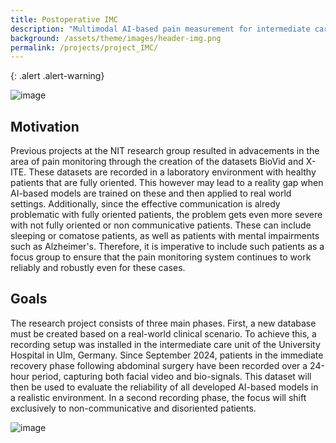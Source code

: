 ```yaml
---
title: Postoperative IMC
description: "Multimodal AI-based pain measurement for intermediate care patients in the postoperative phase"
background: /assets/theme/images/header-img.png
permalink: /projects/project_IMC/
---
```


{: .alert .alert-warning}
 
![image](/paindetection_nit/assets/theme/images/flowchart_imc_pain_project.png)

## Motivation
Previous projects at the NIT research group resulted in advacements in the area of pain monitoring through the creation of the datasets BioVid and X-ITE. These datasets are recorded in a laboratory environment with healthy patients that are fully oriented. This however may lead to a reality gap when AI-based models are trained on these and then applied to real world settings. Additionally, since the effective communication is alredy problematic with fully oriented patients, the problem gets even more severe with not fully oriented or non communicative patients. These can include sleeping or comatose patients, as well as patients with mental impairments such as Alzheimer's. Therefore, it is imperative to include such patients as a focus group to ensure that the pain monitoring system continues to work reliably and robustly even for these cases.

## Goals

The research project consists of three main phases. First, a new database must be created based on a real-world clinical scenario. To achieve this, a recording setup was installed in the intermediate care unit of the University Hospital in Ulm, Germany. Since September 2024, patients in the immediate recovery phase following abdominal surgery have been recorded over a 24-hour period, capturing both facial video and bio-signals. This dataset will then be used to evaluate the reliability of all developed AI-based models in a realistic environment. In a second recording phase, the focus will shift exclusively to non-communicative and disoriented patients.



 
![image](/paindetection_nit/assets/theme/images/ICU_rig_ulm.png)
